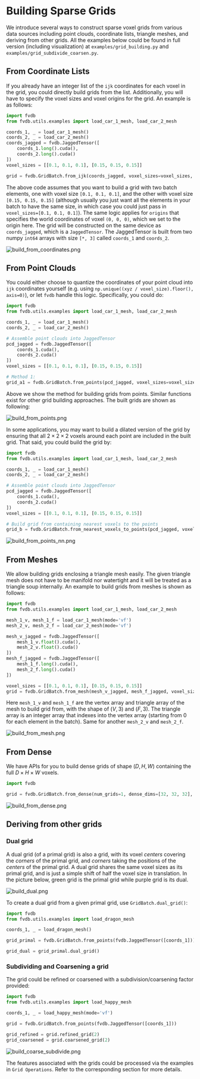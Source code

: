 # Building Sparse Grids

We introduce several ways to construct sparse voxel grids from various data sources including point clouds, coordinate lists, triangle meshes, and deriving from other grids.
All the examples below could be found in full version (including visualization) at `examples/grid_building.py` and `examples/grid_subdivide_coarsen.py`.

## From Coordinate Lists

If you already have an integer list of the `ijk` coordinates for each voxel in the grid, you could directly build grids from the list.
Additionally, you will have to specify the voxel sizes and voxel origins for the grid.
An example is as follows:

```python
import fvdb
from fvdb.utils.examples import load_car_1_mesh, load_car_2_mesh

coords_1, _ = load_car_1_mesh()
coords_2, _ = load_car_2_mesh()
coords_jagged = fvdb.JaggedTensor([
    coords_1.long().cuda(),
    coords_2.long().cuda()
])
voxel_sizes = [[0.1, 0.1, 0.1], [0.15, 0.15, 0.15]]

grid = fvdb.GridBatch.from_ijk(coords_jagged, voxel_sizes=voxel_sizes, origins=[0.0] * 3)
```

The above code assumes that you want to build a grid with two batch elements, one with voxel size `[0.1, 0.1, 0.1]`, and the other with voxel size `[0.15, 0.15, 0.15]` (although usually you just want all the elements in your batch to have the same size, in which case you could just pass in `voxel_sizes=[0.1, 0.1, 0.1]`).
The same logic applies for `origins` that specifies the world coordinates of voxel `(0, 0, 0)`, which we set to the origin here.
The grid will be constructed on the same device as `coords_jagged`, which is a `JaggedTensor`. The JaggedTensor is built from two numpy `int64` arrays with size `[*, 3]` called `coords_1` and `coords_2`.

![build_from_coordinates.png](../imgs/fig/build_from_coordinates.png)

## From Point Clouds

You could either choose to quantize the coordinates of your point cloud into `ijk` coordinates yourself (e.g. using `np.unique((xyz / voxel_size).floor(), axis=0)`), or let `fvdb` handle this logic. Specifically, you could do:

```python
import fvdb
from fvdb.utils.examples import load_car_1_mesh, load_car_2_mesh

coords_1, _ = load_car_1_mesh()
coords_2, _ = load_car_2_mesh()

# Assemble point clouds into JaggedTensor
pcd_jagged = fvdb.JaggedTensor([
    coords_1.cuda(),
    coords_2.cuda()
])
voxel_sizes = [[0.1, 0.1, 0.1], [0.15, 0.15, 0.15]]

# Method 1:
grid_a1 = fvdb.GridBatch.from_points(pcd_jagged, voxel_sizes=voxel_sizes, origins=[0.0] * 3)
```

Above we show the method for building grids from points. Similar functions exist for other grid building approaches. The built grids are shown as following:

![build_from_points.png](../imgs/fig/build_from_points.png)

In some applications, you may want to build a dilated version of the grid by ensuring that all $2\times 2 \times 2$ voxels around each point are included in the built grid. That said, you could build the grid by:

```python
import fvdb
from fvdb.utils.examples import load_car_1_mesh, load_car_2_mesh

coords_1, _ = load_car_1_mesh()
coords_2, _ = load_car_2_mesh()

# Assemble point clouds into JaggedTensor
pcd_jagged = fvdb.JaggedTensor([
    coords_1.cuda(),
    coords_2.cuda()
])
voxel_sizes = [[0.1, 0.1, 0.1], [0.15, 0.15, 0.15]]

# Build grid from containing nearest voxels to the points
grid_b = fvdb.GridBatch.from_nearest_voxels_to_points(pcd_jagged, voxel_sizes=voxel_sizes, origins=[0.0] * 3)
```

![build_from_points_nn.png](../imgs/fig/build_from_points_nn.png)


## From Meshes

We allow building grids enclosing a triangle mesh easily. The given triangle mesh does not have to be manifold nor watertight and it will be treated as a triangle soup internally.
An example to build grids from meshes is shown as follows:

```python
import fvdb
from fvdb.utils.examples import load_car_1_mesh, load_car_2_mesh

mesh_1_v, mesh_1_f = load_car_1_mesh(mode='vf')
mesh_2_v, mesh_2_f = load_car_2_mesh(mode='vf')

mesh_v_jagged = fvdb.JaggedTensor([
    mesh_1_v.float().cuda(),
    mesh_2_v.float().cuda()
])
mesh_f_jagged = fvdb.JaggedTensor([
    mesh_1_f.long().cuda(),
    mesh_2_f.long().cuda()
])

voxel_sizes = [[0.1, 0.1, 0.1], [0.15, 0.15, 0.15]]
grid = fvdb.GridBatch.from_mesh(mesh_v_jagged, mesh_f_jagged, voxel_sizes=voxel_sizes, origins=[0.0] * 3)
```

Here `mesh_1_v` and `mesh_1_f` are the vertex array and triangle array of the mesh to build grid from, with the shape of $(V, 3)$ and $(F, 3)$. The triangle array is an integer array that indexes into the vertex array (starting from 0 for each element in the batch). Same for another `mesh_2_v` and `mesh_2_f`.

![build_from_mesh.png](../imgs/fig/build_from_mesh.png)

## From Dense

We have APIs for you to build dense grids of shape $(D, H, W)$ containing the full $D\times H \times W$ voxels.

```python
import fvdb

grid = fvdb.GridBatch.from_dense(num_grids=1, dense_dims=[32, 32, 32], device="cuda")
```

![build_from_dense.png](../imgs/fig/build_from_dense.png)

## Deriving from other grids

### Dual grid

A dual grid (of a primal grid) is also a grid, with its voxel *centers* covering the *corners* of the primal grid, and *corners* taking the positions of the *centers* of the primal grid.
A dual grid shares the same voxel sizes as its primal grid, and is just a simple shift of half the voxel size in translation.
In the picture below, green grid is the primal grid while purple grid is its dual.

![build_dual.png](../imgs/fig/build_dual.png)

To create a dual grid from a given primal grid, use `GridBatch.dual_grid()`:

```python
import fvdb
from fvdb.utils.examples import load_dragon_mesh

coords_1, _ = load_dragon_mesh()

grid_primal = fvdb.GridBatch.from_points(fvdb.JaggedTensor([coords_1]))

grid_dual = grid_primal.dual_grid()
```

### Subdividing and Coarsening a grid

The grid could be refined or coarsened with a subdivision/coarsening factor provided:

```python
import fvdb
from fvdb.utils.examples import load_happy_mesh

coords_1, _ = load_happy_mesh(mode='vf')

grid = fvdb.GridBatch.from_points(fvdb.JaggedTensor([coords_1]))

grid_refined = grid.refined_grid(2)
grid_coarsened = grid.coarsened_grid(2)
```

![build_coarse_subdivide.png](../imgs/fig/build_coarse_subdivide.png)

The features associated with the grids could be processed via the examples in `Grid Operations`.
Refer to the corresponding section for more details.

